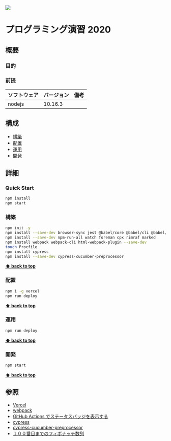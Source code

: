 ![](https://github.com/k2works/tdd_metu/workflows/Node.js%20CI/badge.svg)

# プログラミング演習 2020

## 概要

### 目的

### 前提

| ソフトウェア | バージョン | 備考 |
| :----------- | :--------- | :--- |
| nodejs       | 10.16.3    |      |

## 構成

- [構築](#構築)
- [配置](#配置)
- [運用](#運用)
- [開発](#開発)

## 詳細

### Quick Start

```bash
npm install
npm start
```

### 構築

```bash
npm init -y
npm install --save-dev browser-sync jest @babel/core @babel/cli @babel/preset-env @babel/register
npm install --save-dev npm-run-all watch foreman cpx rimraf marked
npm install webpack webpack-cli html-webpack-plugin --save-dev
touch Procfile
npm install cypress
npm install --save-dev cypress-cucumber-preprocessor
```

**[⬆ back to top](#構成)**

### 配置

```bash
npm i -g vercel
npm run deploy
```

**[⬆ back to top](#構成)**

### 運用

```bash
npm run deploy
```

**[⬆ back to top](#構成)**

### 開発

```bash
npm start
```

**[⬆ back to top](#構成)**

## 参照

- [Vercel](https://vercel.com/)
- [webpack](https://webpack.js.org/)
- [GitHub Actions でステータスバッジを表示する](https://qiita.com/SnowCait/items/487d70b342ffbe2f33d8)
- [cypress](https://www.cypress.io/)
- [cypress-cucumber-preprocessor](https://www.npmjs.com/package/cypress-cucumber-preprocessor)
- [１００番目までのフィボナッチ数列](http://www.suguru.jp/Fibonacci/Fib100.html)

